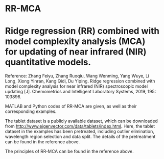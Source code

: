 # RR-MCA
# Ridge regression (RR) combined with model complexity analysis (MCA) for updating of near infrared (NIR) quantitative models.

Reference:
Zhang Feiyu, Zhang Ruoqiu, Wang Wenming, Yang Wuye, Li Long, Xiong Yinran, Kang Qidi, Du Yiping. 
Ridge regression combined with model complexity analysis for near infrared (NIR) spectroscopic model updating
[J]. Chemometrics and Intelligent Laboratory Systems, 2019, 195: 103896.


MATLAB and Python codes of RR-MCA are given, as well as their corresponding examples.

The tablet dataset is a publicly available dataset, which can be downloaded from http://www.eigenvector.com/data/tablets/index.html.
Here, the tablet dataset in the examples has been pretreated, including outlier elimination, wavelength region selection and 
data split. The details of the pretreatment can be found in the reference above.

The principles of RR-MCA can be found in the reference above.
